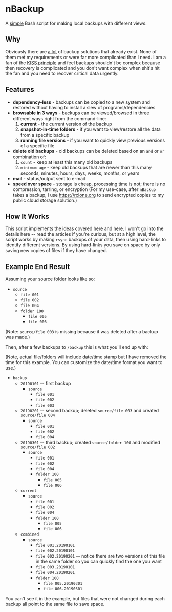 # nBackup

A [simple](https://en.wikipedia.org/wiki/KISS_principle) Bash script for making local backups with different views.

## Why

Obviously there are [a lot](https://github.com/n1trux/awesome-sysadmin#backups) of backup solutions that already exist. None of them met my requirements or were far more complicated than I need. I am a fan of the [KISS principle](https://en.wikipedia.org/wiki/KISS_principle) and feel backups shouldn't be complex because then recovery is complicated and you don't want complex when shit's hit the fan and you need to recover critical data urgently.

## Features

-   **dependency-less** - backups can be copied to a new system and restored without having to install a slew of programs/dependencies
-   **browsable in 3 ways** - backups can be viewed/browsed in three different ways right from the command-line:
    1.   **current** - the current version of the backup
    1.   **snapshot-in-time folders** - if you want to view/restore all the data from a specific backup
    1.   **running file versions** - if you want to quickly view previous versions of a specific file
-   **delete old backups** - old backups can be deleted based on an `and` or `or` combination of:
    1.   `count` - keep at least this many old backups
    1.   `minimum age` - keep old backups that are newer than this many seconds, minutes, hours, days, weeks, months, or years
-   **mail** - status/output sent to e-mail
-   **speed over space** - storage is cheap, processing time is not; there is no compression, tarring, or encryption (For my use-case, after `nBackup` takes a backup, I use https://rclone.org to send encrypted copies to my public cloud storage solution.)

## How It Works

This script implements the ideas covered [here](http://www.mikerubel.org/computers/rsync_snapshots/) and [here](http://www.admin-magazine.com/Articles/Using-rsync-for-Backups/%28offset%29). I won't go into the details here -- read the articles if you're curious, but at a high level, the script works by making `rsync` backups of your data, then using hard-links to identify different versions. By using hard-links you save on space by only saving new copies of files if they have changed.


## Example End Result

Assuming your source folder looks like so:

 - `source`
   - `file 001`
   - `file 002`
   - `file 004` 
   - `folder 100`
     - `file 005`
     - `file 006`

(Note: `source/file 003` is missing because it was deleted after a backup was made.)

Then, after a few backups to `/backup` this is what you'll end up with:

(Note, actual file/folders will include date/time stamp but I have removed the time for this example. You can customize the date/time format you want to use.)

 - `backup`
   - `20190101` -- first backup
     - `source`
       - `file 001`
       - `file 002`
       - `file 003`
   - `20190201` -- second backup; deleted `source/file 003` and created `source/file 004`
     - `source`
       - `file 001`
       - `file 002`
       - `file 004` 
   - `20190301` -- third backup; created `source/folder 100` and modified `source/file 002`
     - `source`
       - `file 001`
       - `file 002`
       - `file 004` 
       - `folder 100`
         - `file 005`
         - `file 006`
   - `current`
     - `source`
       - `file 001`
       - `file 002`
       - `file 004` 
       - `folder 100`
         - `file 005`
         - `file 006`
   - `combined`
     - `source`
       - `file 001.20190101`
       - `file 002.20190101`
       - `file 002.20190201` -- notice there are two versions of this file in the same folder so you can quickly find the one you want
       - `file 003.20190101`
       - `file 004.20190201` 
       - `folder 100`
         - `file 005.20190301`
         - `file 006.20190301`

You can't see it in the example, but files that were not changed during each backup all point to the same file to save space. 
